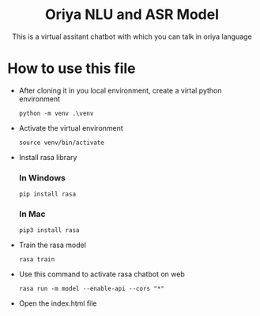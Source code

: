 <h1 align="center">Oriya NLU and ASR Model</h1>
<p align="center"> This is a virtual assitant chatbot with which you can talk in oriya language </p>

# How to use this file 
- After cloning it in you local environment, create a virtal python environment
  ```
  python -m venv .\venv
  ```
- Activate the virtual environment
  ```
  source venv/bin/activate
  ```
- Install rasa library
  ### In Windows
  ```
  pip install rasa
  ```
  ### In Mac
  ```
  pip3 install rasa
  ```
- Train the rasa model
  ```
  rasa train
  ```
- Use this command to activate rasa chatbot on web
  ```
  rasa run -m model --enable-api --cors "*"
  ```
- Open the index.html file
